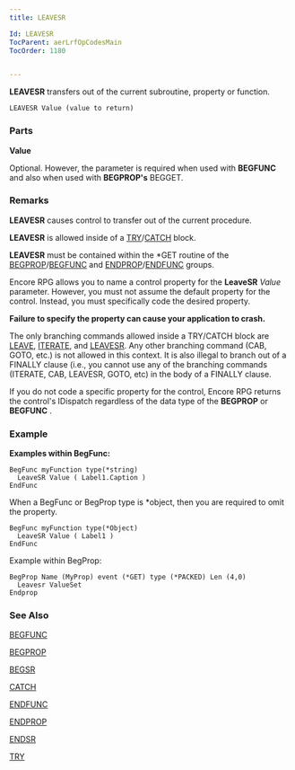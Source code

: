 ```yaml
---
title: LEAVESR

Id: LEAVESR
TocParent: aerLrfOpCodesMain
TocOrder: 1180


---
```


**LEAVESR** transfers out of the current subroutine, property or function. 

```
LEAVESR Value (value to return)
```

### Parts

**Value** 

Optional. However, the parameter is required when used with **BEGFUNC** and also when used with **BEGPROP's** BEGGET.


### Remarks
**LEAVESR** causes control to transfer out of the current procedure. 

**LEAVESR** is allowed inside of a [TRY](TRY.html)/[CATCH](CATCH.html) block. 

**LEAVESR** must be contained within the *GET routine of the [BEGPROP](BEGPROP.html)/[BEGFUNC](BEGFUNC.html) and [ENDPROP](ENDPROP.html)/[ENDFUNC](ENDFUNC.html) groups. 

Encore RPG allows you to name a control property for the **LeaveSR** *Value* parameter. However, you must not assume the default property for the control. Instead, you must specifically code the desired property. 

**Failure to specify the property can cause your application to crash.** 

The only branching commands allowed inside a TRY/CATCH block are [LEAVE](LEAVE.html), [ITERATE](ITERATE.html), and [LEAVESR](LEAVESR.html). Any other branching command (CAB, GOTO, etc.) is not allowed in this context. It is also illegal to branch out of a FINALLY clause (i.e., you cannot use any of the branching commands (ITERATE, CAB, LEAVESR, GOTO, etc) in the body of a FINALLY clause. 

If you do not code a specific property for the control, Encore RPG returns the control's IDispatch regardless of the data type of the **BEGPROP** or **BEGFUNC** . 

### Example
**Examples within BegFunc:** 

```
BegFunc myFunction type(*string)
  LeaveSR Value ( Label1.Caption )
EndFunc
```
When a BegFunc or BegProp type is *object, then you are required to omit the property. 

```
BegFunc myFunction type(*Object)
  LeaveSR Value ( Label1 )
EndFunc
```
Example within BegProp: 

```
BegProp Name (MyProp) event (*GET) type (*PACKED) Len (4,0) 
  Leavesr ValueSet
Endprop
```

### See Also
[BEGFUNC](BEGFUNC.html)

[BEGPROP](BEGPROP.html)

[BEGSR](BEGSR.html)

[CATCH](CATCH.html)

[ENDFUNC](ENDFUNC.html)

[ENDPROP](ENDPROP.html)

[ENDSR](ENDSR.html)

[TRY](TRY.html) 
